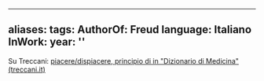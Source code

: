 
---
aliases: 
tags: 
AuthorOf: Freud
language: Italiano
InWork: 
year: ''
---


Su Treccani: [piacere/dispiacere, principio di in "Dizionario di Medicina" (treccani.it)](https://www.treccani.it/enciclopedia/principio-di-piacere-dispiacere_(Dizionario-di-Medicina)/)
